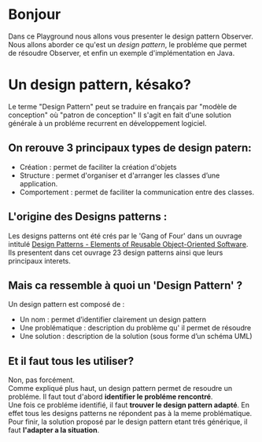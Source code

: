 # Bonjour

Dans ce Playground nous allons vous presenter le design pattern Observer. Nous allons aborder ce qu'est un _design pattern_, le probléme que permet de résoudre Observer, et enfin un exemple d'implémentation en Java.

# Un design pattern, késako?

Le terme "Design Pattern" peut se traduire en français par "modèle de conception" où "patron de conception" 
Il s'agit en fait d'une solution générale à un probléme recurrent en développement logiciel.

## On rerouve 3 principaux types de design patern:

* Création : permet de faciliter la création d'objets
* Structure : permet d'organiser et d'arranger les classes d’une application.
* Comportement : permet de faciliter la communication entre des classes.

## L'origine des Designs patterns : 

Les designs patterns ont été crés par le 'Gang of Four' dans un ouvrage intitulé [Design Patterns - Elements of Reusable Object-Oriented Software](https://www.amazon.com/Design-Patterns-Elements-Reusable-Object-Oriented/dp/0201633612). 
Ils presentent dans cet ouvrage 23 design patterns ainsi que leurs principaux interets.

## Mais ca ressemble à quoi un 'Design Pattern' ?

Un design pattern est composé de :  
* Un nom : permet d’identifier clairement un design pattern  
* Une problématique : description du problème qu' il permet de résoudre  
* Une solution : description de la solution (sous forme d’un schéma UML)  

## Et il faut tous les utiliser?

Non, pas forcément.  
Comme expliqué plus haut, un design pattern permet de resoudre un probléme. Il faut tout d'abord **identifier le probléme rencontré**.  
Une fois ce probléme identifié, il faut **trouver le design pattern adapté**. En effet tous les designs patterns ne répondent pas à la meme problématique.  
Pour finir, la solution proposé par le design pattern etant trés générique, il faut **l'adapter a la situation**.  


